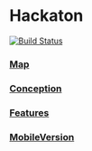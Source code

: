 # Hackaton

[![Build Status](https://dev.azure.com/ChillHack/ChillHackMap/_apis/build/status/chillhack.Hackaton?branchName=master)](https://dev.azure.com/ChillHack/ChillHackMap/_build/latest?definitionId=1&branchName=master)

### [__Map__](Map.md)
### [__Conception__](Conception.md)
### [__Features__](Features.md)
### [__MobileVersion__](https://youtu.be/c65lU_JJ_I4)
